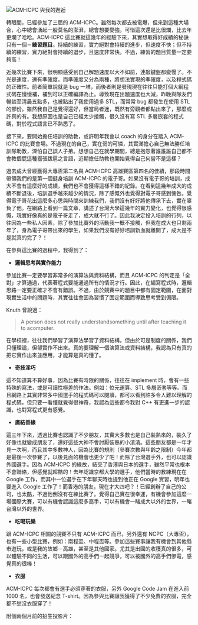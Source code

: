 <!--
[date]: 2013-02-18
[title]: ACM-ICPC 與我的邂逅
[name]: acm-icpc-and-me
[tag]: ACM-ICPC
-->

![ACM-ICPC 與我的邂逅][feature photo]

轉眼間，已經參加了三屆的 ACM-ICPC。雖然每次都去被電爆，但來到這種大場合，心中總會湧起一股莫名的澎湃，總會想要變強。可惜這次還是比很爛，比去年更爛了哈哈。ACM-ICPC 這比賽就這幾年的經驗下來，其實想取得好成績的秘訣只有一個－**練習題目**。持續的練習，實力絕對會持續的進步，但速度不快；但不持續的練習，實力絕對會持續的退步，且速度非常快。不過，練習的題目質量一定要夠高！

近幾次比賽下來，很明顯感受到自己解題速度以大不如前，連敲鍵盤都變慢了。不光是速度，還有準確度。而準確度又分為兩種，將想法實現的準確度，以及程式碼的正確性。前者簡單說就是 bug 一堆，而後者則是發現現在往往只能打個大綱程式碼在慢慢補，補到可以正確編譯為止。導致現在出題速度也大減，昨晚與隊友們暢談至清晨五點多，也被點出了我使用過多 STL，而常常 bug 都發生在使用 STL 的部份。雖然我自己是覺得還好，但當局者迷，既然有旁觀者都點出來了，那麼或許真的有。我想原因也是自己已經太少接觸，很久沒有寫 STL 多層嵌套的程式碼，對於程式語言已不熟悉了。

接下來，要開始擔任培訓的助教，或許明年我會以 coach 的身分在踏入 ACM-ICPC 的比賽會場。不過現在的自己，實在弱的可憐，其實滿擔心自己無法勝任培訓隊助教，深怕自己誤人子弟。想想自己在就學期間，總是抱怨著誰誰誰自己都不會教個屁這種囂張跋扈之言語，近期擔任助教也開始覺得自己何嘗不是這樣？

過去成大曾經獲得大專盃第二名與 ACM-ICPC 高雄賽區第四名的佳績，那段時間帶領我們的是第一個挺身培訓 ACM-ICPC 的電子哥。如果沒有電子哥的培訓，成大不會有這麼好的成績，我們也不會獲得這樣不錯的紀錄。在看到這幾年成大的成績不斷退後，培訓選手越來越少的情況，除了感慨外也覺得對電子哥感到愧咎。覺得電子哥花出這麼多心思與時間來訓練我們，我們沒有好好將他傳承下去，實在辜負了他。在網路上看到一篇文章，講述了台灣大學這幾年的實力變化，也覺得很感慨，現實好像真的是電子哥走了，成大就不行了。因此我決定投入培訓的行列，以往因為一些私人因素，除了參加比賽外的活動我一概不接觸，但我在成大也只剩兩年了，身為電子哥帶出來的學生，如果我們沒有好好培訓新血就離開了，成大是不是就真的完了？！

在參與這比賽的過程中，我得到了：

- **邏輯思考與實作能力**

參加比賽一定要學習非常多的演算法與資料結構，而且 ACM-ICPC 的判定是「全對」才算通過，代表著程式要能通過所有的情況才行。因此，在編寫程式時，邏輯思路一定要正確才不會有錯誤。不過，由於競賽中的題目中都有固定範圍，在面對現實生活中的問題時，其實往往會因為習慣了固定範圍而導致思考受到侷限。

Knuth 曾說過：

> A person does not really understandsomething until after teaching it to acomputer.

在學校裡，往往我們學習了演算法學習了資料結構，但由於可是制度的關係，我們只懂理論，但卻實作不出來。真的要理解一個演算法或資料結構，我認為只有真的把它實作出來並應用，才能算是真的懂了。

- **奇技淫巧**

這不知道算不算好事，因為比賽有時限的關係，往往在 implement 時，會有一些特殊的寫法，或是可讀性極差的作法。例如：位元運算、STL 多層嵌套等等。而且網路上其實非常多中國選手的程式碼可以閱讀，都可以看到許多令人難以理解的程式碼，但只要一看懂就覺得很神奇，我認為這些都令我對 C++ 有更進一步的認識，也對寫程式更有感覺。

- **廣結善緣**

這三年下來，透過比賽也認識了不少朋友，其實大多數也是自己裝熟來的，裝久了好像也就變成朋友了，還好這些大神不會討厭裝熟的小渣渣。這些朋友都是一年才見一次啊，而且其中多數神人，因為比賽的規則（參賽次數與年齡之限制）今年都是最後一次參賽了，以後見面的機會也更少了吧！而除了台灣選手外，也可以認識外國選手。因為 ACM-ICPC 的緣故，結交了香港與日本的選手，雖然平常也根本不會聯絡，但感覺就超酷的！去年認識京都大學的選手，他們當時的教練現在在 Google 工作，而其中一位選手在下年聊天時也提到他正在 Google 實習，明年也要進入 Google 工作了！而香港的朋友，現在才大四吧？！已經創辦了自己的公司，也太酷，不過他倒沒有在練比賽了。覺得自己實在很幸運，有機會參加這麼一場國際大賽，可以有機會認識這麼多高手，可以有機會一睹成大以外的世界，一睹台灣以外的世界。

- **吃喝玩樂**

跟 ACM-ICPC 相關的競賽不只有 ACM-ICPC 而已，另外還有 NCPC（大專盃），也有一些小型比賽，例如：南程盃、中程盃等。參加這些賽事讓我有機會到其他縣市遊玩，或是我的故鄉－高雄，甚至是其他國家。尤其是出國的收穫真的很多，可以體驗不同的生活，可以跟國外的高手們一起競爭，可以被國外的高手們慘電，感覺真的很棒！

- **衣服**

ACM-ICPC 每次都會有選手必須穿著的衣服，另外 Google Code Jam 在進入前 1000 名，也會發送紀念 T-shirt。因為參與比賽讓我獲得了不少免費的衣服，完全都不愁沒衣服穿了！

附個兩個月前的招生投影片：

<script async class="speakerdeck-embed" data-id="e904bf505b6e013047bd1231381b2567" data-ratio="1.33333333333333" src="//speakerdeck.com/assets/embed.js"></script>

[feature photo]: http://i.minus.com/jbeNm5bAaPOLt0.png